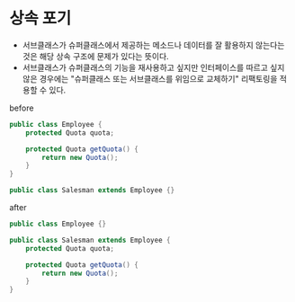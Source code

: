 # 상속 포기
- 서브클래스가 슈퍼클래스에서 제공하는 메소드나 데이터를 잘 활용하지 않는다는 것은 해당 상속 구조에 문제가 있다는 뜻이다. 
- 서브클래스가 슈퍼클래스의 기능을 재사용하고 싶지만 인터페이스를 따르고 싶지 않은 경우에는 "슈퍼클래스 또는 서브클래스를 위임으로 교체하기" 리팩토링을 적용할 수 있다.

before

```java
public class Employee {
    protected Quota quota;

    protected Quota getQuota() {
        return new Quota();
    }
}

public class Salesman extends Employee {}
```

after

```java
public class Employee {}

public class Salesman extends Employee {
    protected Quota quota;

    protected Quota getQuota() {
        return new Quota();
    }
}
```
